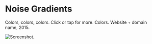 # Noise Gradients

Colors, colors, colors. Click or tap for more. Colors. Website + domain name, 2015.

![Screenshot.](https://netplasticism.com/images/screenshot-1024x768-489.jpg)
